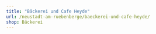 ```yaml
---
title: "Bäckerei und Cafe Heyde"
url: /neustadt-am-ruebenberge/baeckerei-und-cafe-heyde/
shop: Bäckerei
---
```

